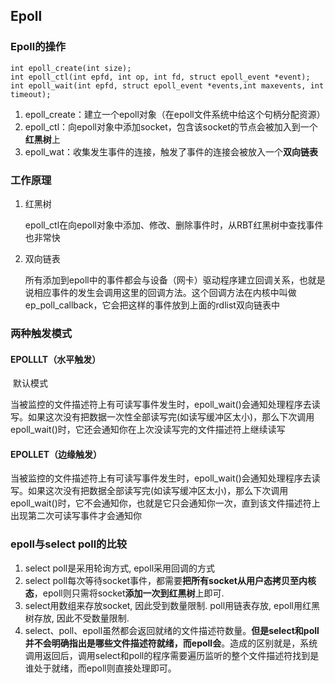 ## Epoll

### Epoll的操作

```script
int epoll_create(int size);  
int epoll_ctl(int epfd, int op, int fd, struct epoll_event *event);  
int epoll_wait(int epfd, struct epoll_event *events,int maxevents, int timeout);  
```

1. epoll_create：建立一个epoll对象（在epoll文件系统中给这个句柄分配资源）
2. epoll_ctl：向epoll对象中添加socket，包含该socket的节点会被加入到一个**红黑树**上
3. epoll_wat：收集发生事件的连接，触发了事件的连接会被放入一个**双向链表**

### 工作原理

1. 红黑树

   epoll_ctl在向epoll对象中添加、修改、删除事件时，从RBT红黑树中查找事件也非常快

2. 双向链表

   所有添加到epoll中的事件都会与设备（网卡）驱动程序建立回调关系，也就是说相应事件的发生会调用这里的回调方法。这个回调方法在内核中叫做ep_poll_callback，它会把这样的事件放到上面的rdlist双向链表中

### 两种触发模式

#### EPOLLLT（水平触发）

​		默认模式

​		当被监控的文件描述符上有可读写事件发生时，epoll_wait()会通知处理程序去读写。如果这次没有把数据一次性全部读写完(如读写缓冲区太小)，那么下次调用 epoll_wait()时，它还会通知你在上次没读写完的文件描述符上继续读写

#### EPOLLET（边缘触发）

​		当被监控的文件描述符上有可读写事件发生时，epoll_wait()会通知处理程序去读写。如果这次没有把数据全部读写完(如读写缓冲区太小)，那么下次调用epoll_wait()时，它不会通知你，也就是它只会通知你一次，直到该文件描述符上出现第二次可读写事件才会通知你

### epoll与select poll的比较

1. select poll是采用轮询方式, epoll采用回调的方式
2. select poll每次等待socket事件，都需要**把所有socket从用户态拷贝至内核态**，epoll则只需将socket**添加一次到红黑树**上即可.
3. select用数组来存放socket, 因此受到数量限制. poll用链表存放, epoll用红黑树存放, 因此不受数量限制.
4. select、poll、epoll虽然都会返回就绪的文件描述符数量。**但是select和poll并不会明确指出是哪些文件描述符就绪，而epoll会**。造成的区别就是，系统调用返回后，调用select和poll的程序需要遍历监听的整个文件描述符找到是谁处于就绪，而epoll则直接处理即可。